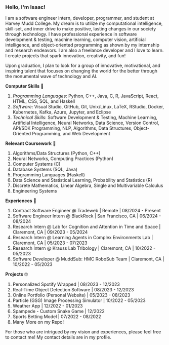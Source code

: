 ### Hello, I'm Isaac!

I am a software engineer intern, developer, programmer, and student at Harvey Mudd College. My dream is to utilize my computational intelligence, skill-set, and inner drive to make positive, lasting changes in our society through technology. I have professional experience in software development & testing, machine learning, computer vision, artificial intelligence, and object-oriented programming as shown by my internship and research endeavors. I am also a freelance developer and I love to learn. I create projects that spark innovation, creativity, and fun!

Upon graduation, I plan to look for a group of innovative, motivational, and inspiring talent that focuses on changing the world for the better through the monumental wave of technology and AI.

**Computer Skills** 🧠
1. *Programming Languages*: Python, C++, Java, C, R, JavaScript, React, HTML, CSS, SQL, and Haskell
2. *Software*: Visual Studio, GitHub, Git, Unix/Linux, LaTeX, RStudio, Docker, Kubernetes, Kafka, Azure, Jupyter, and Eclipse
3. *Technical Skills*: Software Development & Testing, Machine Learning, Artificial Intelligence, Neural Networks, Data Science, Version Control, API/SDK Programming, NLP, Algorithms, Data Structures, Object-Oriented Programming, and Web Development

**Relevant Coursework** 📖
1. Algorithms/Data Structures (Python, C++)
2. Neural Networks, Computing Practices (Python)
3. Computer Systems (C)
4. Database Systems (SQL, Java)
5. Programming Languages (Haskell)
6. Data Science and Statistical Learning, Probability and Statistics (R)
7. Discrete Mathematics, Linear Algebra, Single and Multivariable Calculus
8. Engineering Systems

**Experiences** 🏃
1. Contract Software Engineer @ Tradeweb | Remote | 08/2024 - Present
2. Software Engineer Intern @ BlackRock | San Francisco, CA | 06/2024 - 08/2024
3. Research Intern @ Lab for Cognition and Attention in Time and Space | Claremont, CA | 09/2023 - 05/2024
4. Research Intern @ Learning Agents in Complex Environments Lab | Claremont, CA | 05/2023 - 07/2023
5. Research Intern @ Krauss Lab Tribology | Claremont, CA | 10/2022 - 05/2023
6. Software Developer @ MuddSub: HMC RoboSub Team | Claremont, CA | 10/2022 - 05/2023

**Projects** 🤓
1. Personalized Spotify Wrapped | 08/2023 - 12/2023
2. Real-Time Object Detection Software | 08/2023 - 12/2023
3. Online Portfolio (Personal Website) | 05/2023 - 08/2023
4. Particle (GSG) Image Processing Simulator | 10/2022 - 05/2023
5. Weather App | 12/2022 - 01/2023
6. Spampede - Custom Snake Game | 12/2022
7. Sports Betting Model | 07/2022 - 08/2022
8. Many More on my Repo!

For those who are intrigued by my vision and experiences, please feel free to contact me! My contact details are in my profile.
